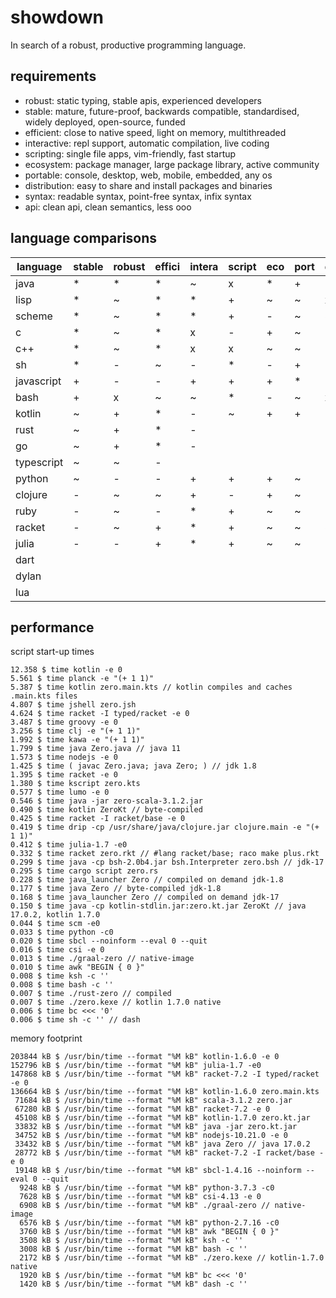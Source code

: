# showdown

In search of a robust, productive programming language.

## requirements

- robust: static typing, stable apis, experienced developers
- stable: mature, future-proof, backwards compatible, standardised, widely deployed, open-source, funded
- efficient: close to native speed, light on memory, multithreaded
- interactive: repl support, automatic compilation, live coding
- scripting: single file apps, vim-friendly, fast startup
- ecosystem: package manager, large package library, active community
- portable: console, desktop, web, mobile, embedded, any os
- distribution: easy to share and install packages and binaries
- syntax: readable syntax, point-free syntax, infix syntax
- api: clean api, clean semantics, less ooo

## language comparisons

| language     | stable | robust | effici | intera | script | eco    | port   | dist   | syntax | api 
|--------------|--------|--------|--------|--------|--------|--------|--------|--------|--------|--------
| java         | *      | *      | *      | ~      | x      | *      | +      | -      | ~      | -      
| lisp         | *      | ~      | *      | *      | +      | ~      | ~      | x      | -      | +      
| scheme       | *      | ~      | *      | *      | +      | -      | ~      | ~      | -      | ~      
| c            | *      | ~      | *      | x      | -      | +      | ~      | -      | ~      | -      
| c++          | *      | ~      | *      | x      | x      | ~      | ~      | -      | ~      | ~      
| sh           | *      | -      | ~      | -      | *      | -      | +      | -      | -      | -      
| javascript   | +      | -      | -      | +      | +      | +      | *      | +      | -      | -      
| bash         | +      | x      | ~      | ~      | *      | -      | ~      | x      | -      | -      
| kotlin       | ~      | +      | *      | -      | ~      | +      | +      | -      | +      | ~      
| rust         | ~      | +      | *      | -      |        |        |        | *      |        |
| go           | ~      | +      | *      | -      |        |        |        |        |        |
| typescript   | ~      | ~      | -      |        |        |        |        |        |        |
| python       | ~      | -      | -      | +      | +      | +      | ~      | +      | ~      | +      
| clojure      | -      | ~      | ~      | +      | -      | +      | ~      |        | ~      | ~      
| ruby         | -      | ~      | -      | *      | +      | ~      | ~      | +      | ~      |
| racket       | -      | ~      | +      | *      | +      | ~      | ~      | ~      | -      | *      
| julia        | -      | -      | +      | *      | +      | ~      | ~      | *      | +      | ~      
| dart
| dylan
| lua

## performance

script start-up times

    12.358 $ time kotlin -e 0
    5.561 $ time planck -e "(+ 1 1)"
    5.387 $ time kotlin zero.main.kts // kotlin compiles and caches .main.kts files
    4.807 $ time jshell zero.jsh
    4.624 $ time racket -I typed/racket -e 0
    3.487 $ time groovy -e 0
    3.256 $ time clj -e "(+ 1 1)"
    1.992 $ time kawa -e "(+ 1 1)"
    1.799 $ time java Zero.java // java 11
    1.573 $ time nodejs -e 0
    1.425 $ time ( javac Zero.java; java Zero; ) // jdk 1.8
    1.395 $ time racket -e 0
    1.380 $ time kscript zero.kts
    0.577 $ time lumo -e 0
    0.546 $ time java -jar zero-scala-3.1.2.jar
    0.490 $ time kotlin ZeroKt // byte-compiled
    0.425 $ time racket -I racket/base -e 0
    0.419 $ time drip -cp /usr/share/java/clojure.jar clojure.main -e "(+ 1 1)"
    0.412 $ time julia-1.7 -e0
    0.332 $ time racket zero.rkt // #lang racket/base; raco make plus.rkt
    0.299 $ time java -cp bsh-2.0b4.jar bsh.Interpreter zero.bsh // jdk-17
    0.295 $ time cargo script zero.rs
    0.228 $ time java_launcher Zero // compiled on demand jdk-1.8
    0.177 $ time java Zero // byte-compiled jdk-1.8
    0.168 $ time java_launcher Zero // compiled on demand jdk-17
    0.150 $ time java -cp kotlin-stdlin.jar:zero.kt.jar ZeroKt // java 17.0.2, kotlin 1.7.0
    0.044 $ time scm -e0
    0.033 $ time python -c0
    0.020 $ time sbcl --noinform --eval 0 --quit
    0.016 $ time csi -e 0
    0.013 $ time ./graal-zero // native-image
    0.010 $ time awk "BEGIN { 0 }"
    0.008 $ time ksh -c ''
    0.008 $ time bash -c ''
    0.007 $ time ./rust-zero // compiled
    0.007 $ time ./zero.kexe // kotlin 1.7.0 native
    0.006 $ time bc <<< '0'
    0.006 $ time sh -c '' // dash

memory footprint

    203844 kB $ /usr/bin/time --format "%M kB" kotlin-1.6.0 -e 0
    152796 kB $ /usr/bin/time --format "%M kB" julia-1.7 -e0
    147868 kB $ /usr/bin/time --format "%M kB" racket-7.2 -I typed/racket -e 0
    136664 kB $ /usr/bin/time --format "%M kB" kotlin-1.6.0 zero.main.kts
     71684 kB $ /usr/bin/time --format "%M kB" scala-3.1.2 zero.jar
     67280 kB $ /usr/bin/time --format "%M kB" racket-7.2 -e 0
     45108 kB $ /usr/bin/time --format "%M kB" kotlin-1.7.0 zero.kt.jar
     33832 kB $ /usr/bin/time --format "%M kB" java -jar zero.kt.jar
     34752 kB $ /usr/bin/time --format "%M kB" nodejs-10.21.0 -e 0
     33432 kB $ /usr/bin/time --format "%M kB" java Zero // java 17.0.2 
     28772 kB $ /usr/bin/time --format "%M kB" racket-7.2 -I racket/base -e 0
     19148 kB $ /usr/bin/time --format "%M kB" sbcl-1.4.16 --noinform --eval 0 --quit
      9248 kB $ /usr/bin/time --format "%M kB" python-3.7.3 -c0
      7628 kB $ /usr/bin/time --format "%M kB" csi-4.13 -e 0
      6908 kB $ /usr/bin/time --format "%M kB" ./graal-zero // native-image
      6576 kB $ /usr/bin/time --format "%M kB" python-2.7.16 -c0
      3760 kB $ /usr/bin/time --format "%M kB" awk "BEGIN { 0 }"
      3508 kB $ /usr/bin/time --format "%M kB" ksh -c ''
      3008 kB $ /usr/bin/time --format "%M kB" bash -c ''
      2172 kB $ /usr/bin/time --format "%M kB" ./zero.kexe // kotlin-1.7.0 native
      1920 kB $ /usr/bin/time --format "%M kB" bc <<< '0'
      1420 kB $ /usr/bin/time --format "%M kB" dash -c ''

